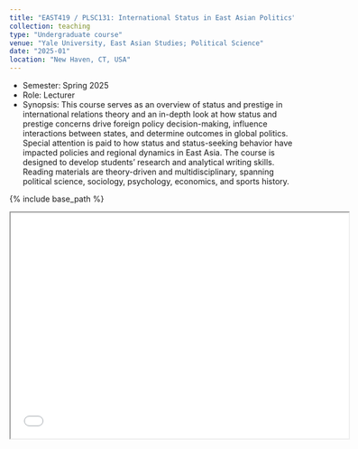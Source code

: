 ```yaml
---
title: "EAST419 / PLSC131: International Status in East Asian Politics"
collection: teaching
type: "Undergraduate course"
venue: "Yale University, East Asian Studies; Political Science"
date: "2025-01"
location: "New Haven, CT, USA"
---
```

* Semester: Spring 2025
* Role: Lecturer
* Synopsis: This course serves as an overview of status and prestige in international relations theory and an in-depth look at how status and prestige concerns drive foreign policy decision-making, influence interactions between states, and determine outcomes in global politics. Special attention is paid to how status and status-seeking behavior have impacted policies and regional dynamics in East Asia. The course is designed to develop students’ research and analytical writing skills. Reading materials are theory-driven and multidisciplinary, spanning political science, sociology, psychology, economics, and sports history.

{% include base_path %}
<iframe src="files/Mathieu_Intl_Status_EAPol_Syllabus.pdf" width="600" height="400"></iframe>


